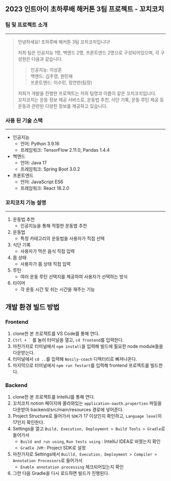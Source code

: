 ## 2023 인트아이 초하루배 해커톤 3팀 프로젝트 - 꼬치코치

### 팀 및 프로젝트 소개

---

> 안녕하세요! 초하루배 해커톤 3팀 꼬치코치입니다!
>
> 저희 팀은 인공지능 1명, 백엔드 2명, 프론트엔드 2명으로 구성되어있으며, 각 구성원은 다음과 같습니다.
>
> > 인공지능: 이상훈  
> > 백엔드: 김주영, 원민재  
> > 프론트엔드: 이수민, 정연한(팀장)
>
> 저희가 개발을 진행한 프로젝트는 저희 팀명과 이름이 같은 꼬치코치입니다.  
> 꼬치코치는 운동 정보 제공 서비스로, 운동법 추천, 식단 기록, 운동 루틴 제공 등 운동과 관련된 다양한 정보를 제공하고 있습니다.

### 사용 된 기술 스택

---

- 인공지능
  - 언어: Python 3.9.16
  - 프레임워크: TensorFlow 2.11.0, Pandas 1.4.4
- 백엔드
  - 언어: Java 17
  - 프레임워크: Spring Boot 3.0.2
- 프론트엔드
  - 언어: JavaScript ES6
  - 프레임워크: React 18.2.0

### 꼬치코치 기능 설명

---

1. 운동법 추천
   - 인공지능을 통해 적절한 운동법 추천
2. 운동법
   - 특정 카테고리의 운동법을 사용자가 직접 선택
3. 식단 기록
   - 사용자가 먹은 음식 직접 입력
4. 몸 상태
   - 사용자가 몸 상태 직접 입력
5. 루틴
   - 여러 운동 루틴 선택지를 제공하여 사용자가 선택하는 방식
6. 타이머
   - 각 운동 시간 및 쉬는 시간을 재주는 기능

## 개발 환경 빌드 방법

### Frontend

1. clone한 본 프로젝트를 VS Code를 통해 연다.
2. `` Ctrl + ` `` 를 눌러 터미널을 열고, `cd frontend`를 입력한다.
3. 마찬가지로 터미널에서 `npm install`을 입력해 빌드에 필요한 node module들을 다운받는다.
4. 터미널에서 `cd ..`를 입력해 `Nosily-coach` 디렉터리로 빠져나온다.
5. 마지막으로 터미널에서 `npm run festart`를 입력해 frontend 프로젝트를 빌드한다.

### Backend

1. clone한 본 프로젝트를 IntelliJ를 통해 연다.
2. 꼬치코치 notion 페이지에 올라와있는 `application-oauth.properties` 파일을 다운받아 backend/src/main/resources 경로에 넣어준다.
3. Project Structure로 들어가서 `SDK`가 17 이상인지 확인하고, `Language level`이 17인지 확인한다.
4. Settings을 열고 `Build, Execution, Deployment > Build Tools > Gradle`로 들어가서
   - `Build and run using`, `Run tests using` : IntelliJ IDEA로 바꿨는지 확인
   - `Gradle JVM` : Project SDK로 설정
5. 마찬가지로 Settings에서 `Builld, Execution, Deployment > Compiler > Annotation Processors`로 들어가서
   - `Enable annotation processing` 체크되어있는지 확인
6. 그런 다음 Gradle을 다시 로드하면 빌드가 진행된다.
